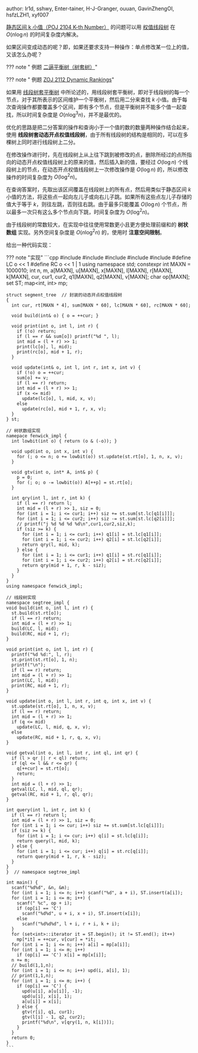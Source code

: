 author: Ir1d, sshwy, Enter-tainer, H-J-Granger, ouuan, GavinZhengOI, hsfzLZH1, xyf007

[静态区间 k 小值（POJ 2104 K-th Number）](http://poj.org/problem?id=2104) 的问题可以用 [权值线段树](./persistent-seg.md) 在 $O(n\log n)$ 的时间复杂度内解决。

如果区间变成动态的呢？即，如果还要求支持一种操作：单点修改某一位上的值，又该怎么办呢？

??? note " 例题 [二逼平衡树（树套树）](https://loj.ac/problem/106)"


??? note " 例题 [ZOJ 2112 Dynamic Rankings](https://zoj.pintia.cn/problem-sets/91827364500/problems/91827365611)"


如果用 [线段树套平衡树](./balanced-in-seg.md) 中所论述的，用线段树套平衡树，即对于线段树的每一个节点，对于其所表示的区间维护一个平衡树，然后用二分来查找 $k$ 小值。由于每次查询操作都要覆盖多个区间，即有多个节点，但是平衡树并不能多个值一起查找，所以时间复杂度是 $O(n\log^3 n)$，并不是最优的。

优化的思路是把二分答案的操作和查询小于一个值的数的数量两种操作结合起来，使用 **线段树套动态开点权值线段树**，由于所有线段树的结构是相同的，可以在多棵树上同时进行线段树上二分。

在修改操作进行时，先在线段树上从上往下跳到被修改的点，删除所经过的点所指向的动态开点权值线段树上的原来的值，然后插入新的值，要经过 $O(\log n)$ 个线段树上的节点，在动态开点权值线段树上一次修改操作是 $O(\log n)$ 的，所以修改操作的时间复杂度为 $O(\log^2 n)$。

在查询答案时，先取出该区间覆盖在线段树上的所有点，然后用类似于静态区间 $k$ 小值的方法，将这些点一起向左儿子或向右儿子跳。如果所有这些点左儿子存储的值大于等于 $k$，则往左跳，否则往右跳。由于最多只能覆盖 $O(\log n)$ 个节点，所以最多一次只有这么多个节点向下跳，时间复杂度为 $O(\log^2 n)$。

由于线段树的常数较大，在实现中往往使用常数更小且更方便处理前缀和的 **树状数组** 实现。另外空间复杂度是 $O(n\log^2 n)$ 的，使用时 **注意空间限制**。

给出一种代码实现：

??? note "实现"
    ```cpp
    #include <algorithm>
    #include <cstdio>
    #include <cstring>
    #include <map>
    #include <set>
    #define LC o << 1
    #define RC o << 1 | 1
    using namespace std;
    constexpr int MAXN = 1000010;
    int n, m, a[MAXN], u[MAXN], x[MAXN], l[MAXN], r[MAXN], k[MAXN], cur, cur1, cur2,
        q1[MAXN], q2[MAXN], v[MAXN];
    char op[MAXN];
    set<int> ST;
    map<int, int> mp;
    
    struct segment_tree  // 封装的动态开点权值线段树
    {
      int cur, rt[MAXN * 4], sum[MAXN * 60], lc[MAXN * 60], rc[MAXN * 60];
    
      void build(int& o) { o = ++cur; }
    
      void print(int o, int l, int r) {
        if (!o) return;
        if (l == r && sum[o]) printf("%d ", l);
        int mid = (l + r) >> 1;
        print(lc[o], l, mid);
        print(rc[o], mid + 1, r);
      }
    
      void update(int& o, int l, int r, int x, int v) {
        if (!o) o = ++cur;
        sum[o] += v;
        if (l == r) return;
        int mid = (l + r) >> 1;
        if (x <= mid)
          update(lc[o], l, mid, x, v);
        else
          update(rc[o], mid + 1, r, x, v);
      }
    } st;
    
    // 树状数组实现
    namepace fenwick_impl {
      int lowbit(int o) { return (o & (-o)); }
    
      void upd(int o, int x, int v) {
        for (; o <= n; o += lowbit(o)) st.update(st.rt[o], 1, n, x, v);
      }
    
      void gtv(int o, int* A, int& p) {
        p = 0;
        for (; o; o -= lowbit(o)) A[++p] = st.rt[o];
      }
    
      int qry(int l, int r, int k) {
        if (l == r) return l;
        int mid = (l + r) >> 1, siz = 0;
        for (int i = 1; i <= cur1; i++) siz += st.sum[st.lc[q1[i]]];
        for (int i = 1; i <= cur2; i++) siz -= st.sum[st.lc[q2[i]]];
        // printf("j %d %d %d %d\n",cur1,cur2,siz,k);
        if (siz >= k) {
          for (int i = 1; i <= cur1; i++) q1[i] = st.lc[q1[i]];
          for (int i = 1; i <= cur2; i++) q2[i] = st.lc[q2[i]];
          return qry(l, mid, k);
        } else {
          for (int i = 1; i <= cur1; i++) q1[i] = st.rc[q1[i]];
          for (int i = 1; i <= cur2; i++) q2[i] = st.rc[q2[i]];
          return qry(mid + 1, r, k - siz);
        }
      }
    }
    using namespace fenwick_impl;
    
    // 线段树实现
    namespace segtree_impl {
    void build(int o, int l, int r) {
      st.build(st.rt[o]);
      if (l == r) return;
      int mid = (l + r) >> 1;
      build(LC, l, mid);
      build(RC, mid + 1, r);
    }
    
    void print(int o, int l, int r) {
      printf("%d %d:", l, r);
      st.print(st.rt[o], 1, n);
      printf("\n");
      if (l == r) return;
      int mid = (l + r) >> 1;
      print(LC, l, mid);
      print(RC, mid + 1, r);
    }
    
    void update(int o, int l, int r, int q, int x, int v) {
      st.update(st.rt[o], 1, n, x, v);
      if (l == r) return;
      int mid = (l + r) >> 1;
      if (q <= mid)
        update(LC, l, mid, q, x, v);
      else
        update(RC, mid + 1, r, q, x, v);
    }
    
    void getval(int o, int l, int r, int ql, int qr) {
      if (l > qr || r < ql) return;
      if (ql <= l && r <= qr) {
        q[++cur] = st.rt[o];
        return;
      }
      int mid = (l + r) >> 1;
      getval(LC, l, mid, ql, qr);
      getval(RC, mid + 1, r, ql, qr);
    }
    
    int query(int l, int r, int k) {
      if (l == r) return l;
      int mid = (l + r) >> 1, siz = 0;
      for (int i = 1; i <= cur; i++) siz += st.sum[st.lc[q[i]]];
      if (siz >= k) {
        for (int i = 1; i <= cur; i++) q[i] = st.lc[q[i]];
        return query(l, mid, k);
      } else {
        for (int i = 1; i <= cur; i++) q[i] = st.rc[q[i]];
        return query(mid + 1, r, k - siz);
      }
    }
    }  // namespace segtree_impl
    
    int main() {
      scanf("%d%d", &n, &m);
      for (int i = 1; i <= n; i++) scanf("%d", a + i), ST.insert(a[i]);
      for (int i = 1; i <= m; i++) {
        scanf(" %c", op + i);
        if (op[i] == 'C')
          scanf("%d%d", u + i, x + i), ST.insert(x[i]);
        else
          scanf("%d%d%d", l + i, r + i, k + i);
      }
      for (set<int>::iterator it = ST.begin(); it != ST.end(); it++)
        mp[*it] = ++cur, v[cur] = *it;
      for (int i = 1; i <= n; i++) a[i] = mp[a[i]];
      for (int i = 1; i <= m; i++)
        if (op[i] == 'C') x[i] = mp[x[i]];
      n += m;
      // build(1,1,n);
      for (int i = 1; i <= n; i++) upd(i, a[i], 1);
      // print(1,1,n);
      for (int i = 1; i <= m; i++) {
        if (op[i] == 'C') {
          upd(u[i], a[u[i]], -1);
          upd(u[i], x[i], 1);
          a[u[i]] = x[i];
        } else {
          gtv(r[i], q1, cur1);
          gtv(l[i] - 1, q2, cur2);
          printf("%d\n", v[qry(1, n, k[i])]);
        }
      }
      return 0;
    }
    ```
